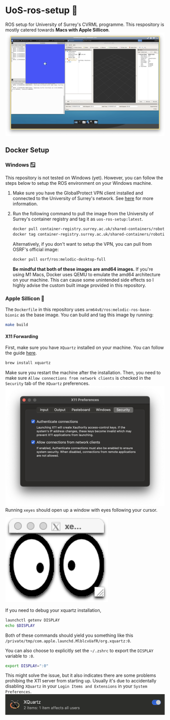 # UoS-ros-setup 🤖
ROS setup for University of Surrey's CVRML programme. This respository is mostly catered towards **Macs with Apple Sillicon**.
![ros setup](./assets/novnc.png)

## Docker Setup

### Windows 🪟
This repository is not tested on Windows (yet). However, you can follow the steps below to setup the ROS environment on your Windows machine. 
1. Make sure you have the GlobalProtect VPN client installed and connected to the University of Surrey's network. See [here](uos_vpn_setup.pdf) for more information.

2. Run the following command to pull the image from the University of Surrey's container registry and tag it as `uos-ros-setup:latest`.
    ```bash
    docker pull container-registry.surrey.ac.uk/shared-containers/robotics-module-2:latest
    docker tag container-registry.surrey.ac.uk/shared-containers/robotics-module-2:latest uos-robotics:latest
    ```
    Alternatively, if you don't want to setup the VPN, you can pull from OSRF's official image:
    ```bash
    docker pull osrf/ros:melodic-desktop-full
    ```

    **Be mindful that both of these images are amd64 images.** 
    If you're using M1 Macs, Docker uses QEMU to emulate the amd64 architecture on your machine. This can cause some unintended side effects so I highly advise the custom built image provided in this repository.

### Apple Sillicon 🍎
The `Dockerfile` in this repository uses `arm64v8/ros:melodic-ros-base-bionic` as the base image. You can build and tag this image by running:
```bash
make build
```

#### X11 Forwarding
First, make sure you have `XQuartz` installed on your machine. You can follow the guide [here](https://gist.github.com/sorny/969fe55d85c9b0035b0109a31cbcb088).
```bash
brew install xquartz
```
Make sure you restart the machine after the installation.
Then, you need to make sure `Allow connections from network clients` is checked in the `Security` tab of the `XQuartz` preferences.
![X11 Preferences](assets/x11_preferences.png)
Running `xeyes` should open up a window with eyes following your cursor.

![xeyes](assets/xeyes.png)

If you need to debug your xquartz installation,
```bash
launchctl getenv DISPLAY
echo $DISPLAY
```
Both of these commands should yield you something like this `/private/tmp/com.apple.launchd.MlblcvUafR/org.xquartz:0`.


You can also choose to explicitly set the `~/.zshrc` to export the `DISPLAY` variable to `:0`. 
```bash
export DISPLAY=":0"
```
This might solve the issue, but it also indicates there are some problems prohibing the X11 server from starting up. Usually it's due to accidentally disabling `XQuartz` in your `Login Items and Extensions` in your `System Preferences`.
![enable XQuartz at login](assets/xquartz_login.png)

